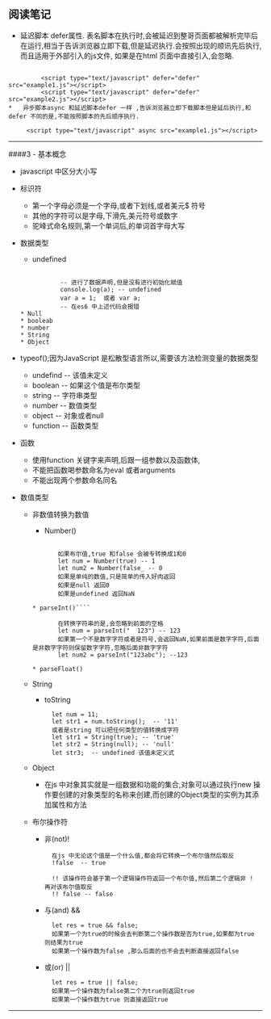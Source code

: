 阅读笔记
-----
*	延迟脚本 defer属性. 表名脚本在执行时,会被延迟到整哥页面都被解析完毕后在运行,相当于告诉浏览器立即下载,但是延迟执行.会按照出现的顺讯先后执行,而且适用于外部引入的js文件, 如果是在html 页面中直接引入,会忽略.
```

		 <script type="text/javascript" defer="defer" src="example1.js"></script>  
		 <script type="text/javascript" defer="defer" src="example2.js"></script>   
*	异步脚本async 和延迟脚本defer 一样 ,告诉浏览器立即下载脚本但是延后执行,和defer 不同的是,不能按照脚本的先后顺序执行.
```

		 <script type="text/javascript" async src="example1.js"></script> 

---
####3 - 基本概念
* javascript 中区分大小写
* 标识符
	* 第一个字母必须是一个字母,或者下划线,或者美元$ 符号
	* 其他的字符可以是字母,下滑先,美元符号或数字
	* 驼峰式命名规则,第一个单词后,的单词首字母大写
* 数据类型
	* undefined 
	 ```
		
				-- 进行了数据声明,但是没有进行初始化赋值
				console.log(a);	-- undefined
				var a = 1;  或者 var a; 
				-- 在es6 中上述代码会报错
	* Null
	* booleab
	* number
	* String
	* Object
* typeof();因为JavaScript 是松散型语言所以,需要该方法检测变量的数据类型
	* undefind  --  该值未定义
	* boolean 	-- 如果这个值是布尔类型
	* string	-- 字符串类型
	* number	-- 数值类型
	* object	-- 对象或者null
	* function	-- 函数类型
	
*	函数
	*	使用function 关键字来声明,后跟一组参数以及函数体,
	*	不能把函数喝参数命名为eval 或者arguments
	*	不能出现两个参数命名同名
* 数值类型
	* 非数值转换为数值
		* Number() 
		 ````
			
				如果布尔值,true 和false 会被专转换成1和0
				let num = Number(true) -- 1
				let num2 = Number(false_ -- 0
				如果是单纯的数值,只是简单的传入好肉返回
				如果是null 返回0
				如果是undefined 返回NaN 

		* parseInt()````
			
				在转换字符串的是,会忽略到前面的空格
				let num = parseInt("  123") -- 123
				如果第一个不是数字字符或者是符号,会返回NaN,如果前面是数字字符,后面是非数字字符则保留数字字符,忽略后面非数字字符
				let num2 = parseInt("123abc"); --123	
			
		* parseFloat()
		 
	* String
		* toString

				let num = 11;
				let str1 = num.toString();  -- '11'
				或者是string 可以把任何类型的值转换成字符
				let str1 = String(true); -- 'true'
				let str2 = String(null); -- 'null'
				let str3;  -- undefined 该值未定义式
	*  Object
		*  在js 中对象其实就是一组数据和功能的集合,对象可以通过执行new 操作要创建的对象类型的名称来创建,而创建的Object类型的实例为其添加属性和方法
	
	* 布尔操作符
		* 非(not)!
	
				在js 中无论这个值是一个什么值,都会将它转换一个布尔值然后取反
				!false	-- true
				
				!! 该操作符会基于第一个逻辑操作符返回一个布尔值,然后第二个逻辑非 ! 再对该布尔值取反
				!! false -- false

		* 与(and) &&
		
				let res = true && false;
				如果第一个为true的时候会去判断第二个操作数是否为true,如果都为true 则结果为true
				如果第一个操作数为false ,那么后面的也不会去判断直接返回false
							

		* 或(or) ||
		

				let res = true || false;
				如果第一个操作数为false第二个为true则返回true
				如果第一个操作数为true 则直接返回true
		

---



